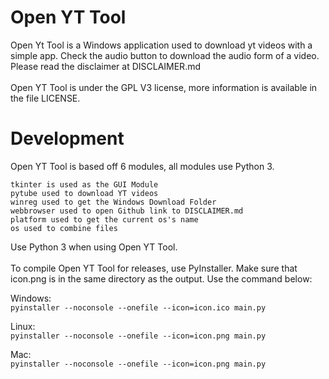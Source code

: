 # Open YT Tool
Open Yt Tool is a Windows application used to download yt videos with a simple app. Check the audio button to download the audio form
of a video. Please read the disclaimer at DISCLAIMER.md<br>
<br>
Open YT Tool is under the GPL V3 license, more information is available in the file LICENSE. <br>

# Development
Open YT Tool is based off 6 modules, all modules use Python 3.<br>

```
tkinter is used as the GUI Module 
pytube used to download YT videos 
winreg used to get the Windows Download Folder 
webbrowser used to open Github link to DISCLAIMER.md
platform used to get the current os's name
os used to combine files
```
Use Python 3 when using Open YT Tool. <br>
<br>
To compile Open YT Tool for releases, use PyInstaller. Make sure that icon.png is in the same directory
as the output. Use the command below:<br>

Windows:<br>
`pyinstaller --noconsole --onefile --icon=icon.ico main.py`

Linux:<br>
`pyinstaller --noconsole --onefile --icon=icon.png main.py`

Mac:<br>
`pyinstaller --noconsole --onefile --icon=icon.png main.py`
